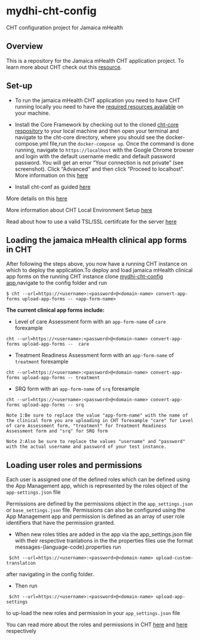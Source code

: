 # mydhi-cht-config

CHT configuration project for Jamaica mHealth

## Overview

This is a repository for the Jamaica mHealth CHT application project. To learn more about CHT check out this [resource](https://docs.communityhealthtoolkit.org/why-the-cht/).

## Set-up

- To run the jamaica mHealth CHT application you need to have CHT running locally you need to have the 
[required resources available](https://docs.communityhealthtoolkit.org/apps/tutorials/local-setup/#required-resources) on your machine.

- Install the Core Framework by checking out to the cloned [cht-core respository](https://github.com/medic/cht-core) to your local machine and then open your terminal and navigate to the cht-core directory, where you should see the docker-compose.yml file,run the `docker-compose up`. Once the command is done running, navigate to `https://localhost` with the Google Chrome browser and login with the default username medic and default password password. You will get an error “Your connection is not private” (see screenshot). Click “Advanced” and then click “Proceed to localhost”. More information on this [here](https://docs.communityhealthtoolkit.org/apps/tutorials/local-setup/#1-install-the-core-framework)

- Install cht-conf as guided [here](https://docs.communityhealthtoolkit.org/apps/tutorials/local-setup/#2-install-cht-conf)


More details on this [here](https://docs.communityhealthtoolkit.org/apps/tutorials/local-setup/#5-optional-install-valid-tls-certificate)

More information about CHT Local Environment Setup [here](https://docs.communityhealthtoolkit.org/apps/tutorials/local-setup/)

Read about how to use a valid TSL/SSL certiifcate for the server [here](https://www.wpbeginner.com/beginners-guide/how-to-get-a-free-ssl-certificate-for-your-wordpress-website/) 

## Loading the jamaica mHealth clinical app forms in CHT

After following the steps above, you now have a running CHT instance on which to deploy the application.To deploy and load jamaica mHealth clinical app forms on the running CHT instance clone [mydhi-cht-config app](https://github.com/I-TECH-UW/mydhi-cht-config),navigate to the config folder and run 

```
$ cht --url=https://<username>:<password>@<domain-name> convert-app-forms upload-app-forms -- <app-form-name>
```

**The current clinical app forms include:**
- Level of care Assessment form with an `app-form-name` of `care`  forexample 
 ```
 cht --url=https://<username>:<password>@<domain-name> convert-app-forms upload-app-forms --  care
 ```
- Treatment Readiness Assessment form with an `app-form-name` of `treatment`  forexample
 ```
 cht --url=https://<username>:<password>@<domain-name> convert-app-forms upload-app-forms -- treatment
 ```
- SRQ form with an `app-form-name` of `srq`  forexample
 ```
 cht --url=https://<username>:<password>@<domain-name> convert-app-forms upload-app-forms -- srq
 ```

`Note 1:Be sure to replace the value "app-form-name" with the name of the clinical form you are uploading in CHT forexample "care" for Level of care Assessment form, "treatment" for Treatment Readiness Assessment form and "srq" for SRQ form`

`Note 2:Also be sure to replace the values "username" and "password" with the actual username and password of your test instance.`

## Loading user roles and permissions 
Each user is assigned one of the defined roles which can be defined using the App Management app, which is represented by the roles object of the `app-settings.json` file

Permissions are defined by the permissions object in the `app_settings.json` or `base_settings.json` file. Permissions can also be configured using the App Management app and permission is defined as an array of user role identifiers that have the permission granted.

- When new roles titles are added in the app via the app_settings.json file with their respective tranlations in the the properties files use the format messages-{language-code}.properties run

 ``` 
  $cht --url=https://<username>:<password>@<domain-name> upload-custom-translation
 ```
after navigating in the config folder. 

- Then run 

 ``` 
  $cht --url=https://<username>:<password>@<domain-name> upload-app-settings
 ```
  to up-load the new roles and permission in your `app_settings.json` file

  You can read more about the roles and permissions in CHT [here](https://docs.communityhealthtoolkit.org/apps/reference/app-settings/user-roles/) and [here](https://docs.communityhealthtoolkit.org/apps/reference/app-settings/user-permissions/) respectively 